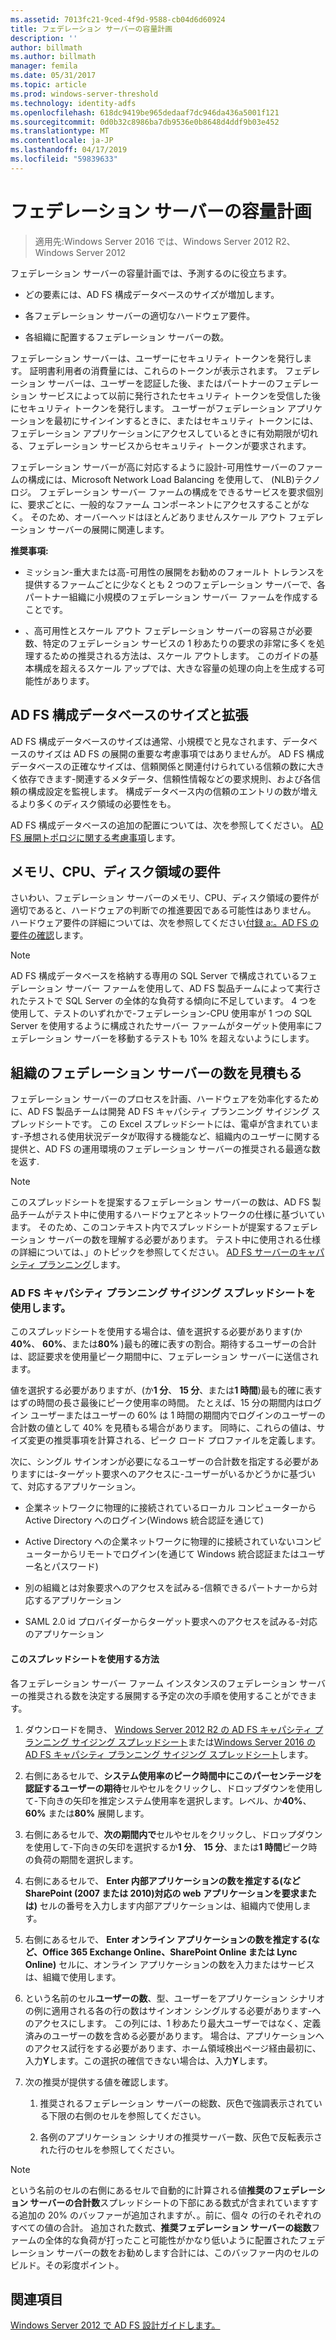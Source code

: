 ```yaml
---
ms.assetid: 7013fc21-9ced-4f9d-9588-cb04d6d60924
title: フェデレーション サーバーの容量計画
description: ''
author: billmath
ms.author: billmath
manager: femila
ms.date: 05/31/2017
ms.topic: article
ms.prod: windows-server-threshold
ms.technology: identity-adfs
ms.openlocfilehash: 618dc9419be965dedaaf7dc946da436a5001f121
ms.sourcegitcommit: 0d0b32c8986ba7db9536e0b8648d4ddf9b03e452
ms.translationtype: MT
ms.contentlocale: ja-JP
ms.lasthandoff: 04/17/2019
ms.locfileid: "59839633"
---
```

# <a name="planning-for-federation-server-capacity"></a>フェデレーション サーバーの容量計画

>適用先:Windows Server 2016 では、Windows Server 2012 R2、Windows Server 2012

フェデレーション サーバーの容量計画では、予測するのに役立ちます。  
  
-   どの要素には、AD FS 構成データベースのサイズが増加します。  
  
-   各フェデレーション サーバーの適切なハードウェア要件。  
  
-   各組織に配置するフェデレーション サーバーの数。  
  
フェデレーション サーバーは、ユーザーにセキュリティ トークンを発行します。 証明書利用者の消費量には、これらのトークンが表示されます。 フェデレーション サーバーは、ユーザーを認証した後、またはパートナーのフェデレーション サービスによって以前に発行されたセキュリティ トークンを受信した後にセキュリティ トークンを発行します。 ユーザーがフェデレーション アプリケーションを最初にサインインするときに、またはセキュリティ トークンには、フェデレーション アプリケーションにアクセスしているときに有効期限が切れる、フェデレーション サービスからセキュリティ トークンが要求されます。  
  
フェデレーション サーバーが高に対応するように設計\-可用性サーバーのファームの構成には、Microsoft Network Load Balancing を使用して、 \(NLB\)テクノロジ。 フェデレーション サーバー ファームの構成をできるサービスを要求個別に、要求ごとに、一般的なファーム コンポーネントにアクセスすることがなく。 そのため、オーバーヘッドはほとんどありませんスケール アウト フェデレーション サーバーの展開に関連します。  
  
**推奨事項:**  
  
-   ミッション\-重大または高\-可用性の展開をお勧めのフォールト トレランスを提供するファームごとに少なくとも 2 つのフェデレーション サーバーで、各パートナー組織に小規模のフェデレーション サーバー ファームを作成することです。  
  
-   、高可用性とスケール アウト フェデレーション サーバーの容易さが必要数、特定のフェデレーション サービスの 1 秒あたりの要求の非常に多くを処理するための推奨される方法は、スケール アウトします。 このガイドの基本構成を超えるスケール アップでは、大きな容量の処理の向上を生成する可能性があります。  
  
## <a name="ad-fs-configuration-database-size-and-growth"></a>AD FS 構成データベースのサイズと拡張  
AD FS 構成データベースのサイズは通常、小規模でと見なされます、データベースのサイズは AD FS の展開の重要な考慮事項ではありませんが。  AD FS 構成データベースの正確なサイズは、信頼関係と関連付けられている信頼の数に大きく依存できます\-関連するメタデータ、信頼性情報などの要求規則、および各信頼の構成設定を監視します。 構成データベース内の信頼のエントリの数が増えるより多くのディスク領域の必要性をも。  
  
AD FS 構成データベースの追加の配置については、次を参照してください。 [AD FS 展開トポロジに関する考慮事項](AD-FS-Deployment-Topology-Considerations.md)します。  
  
## <a name="memory-cpu-and-disk-space-requirements"></a>メモリ、CPU、ディスク領域の要件  
さいわい、フェデレーション サーバーのメモリ、CPU、ディスク領域の要件が適切であると、ハードウェアの判断での推進要因である可能性はありません。 ハードウェア要件の詳細については、次を参照してください[付録 a:。AD FS の要件の確認](Appendix-A--Reviewing-AD-FS-Requirements.md)します。  
  
> [!NOTE]  
> AD FS 構成データベースを格納する専用の SQL Server で構成されているフェデレーション サーバー ファームを使用して、AD FS 製品チームによって実行されたテストで SQL Server の全体的な負荷する傾向に不足しています。 4 つを使用して、テストのいずれかで\-フェデレーション\-CPU 使用率が 1 つの SQL Server を使用するように構成されたサーバー ファームがターゲット使用率にフェデレーション サーバーを移動するテストも 10% を超えないようにします。  
  
## <a name="bk_estimatefs"></a>組織のフェデレーション サーバーの数を見積もる  
フェデレーション サーバーのプロセスを計画、ハードウェアを効率化するために、AD FS 製品チームは開発 AD FS キャパシティ プランニング サイジング スプレッドシートです。 この Excel スプレッドシートには、電卓が含まれています\-予想される使用状況データが取得する機能など、組織内のユーザーに関する提供と、AD FS の運用環境のフェデレーション サーバーの推奨される最適な数を返す.  
  
> [!NOTE]  
> このスプレッドシートを提案するフェデレーション サーバーの数は、AD FS 製品チームがテスト中に使用するハードウェアとネットワークの仕様に基づいています。 そのため、このコンテキスト内でスプレッドシートが提案するフェデレーション サーバーの数を理解する必要があります。  テスト中に使用される仕様の詳細については、」のトピックを参照してください。 [AD FS サーバーのキャパシティ プランニング](Planning-for-AD-FS-Server-Capacity.md)します。  
  
### <a name="using-the-ad-fs-capacity-planning-sizing-spreadsheet"></a>AD FS キャパシティ プランニング サイジング スプレッドシートを使用します。  
このスプレッドシートを使用する場合は、値を選択する必要があります\(か**40%**、 **60%**、または**80%** \)最も的確に表すの割合。期待するユーザーの合計は、認証要求を使用量ピーク期間中に、フェデレーション サーバーに送信されます。  
  
値を選択する必要がありますが、\(か**1 分**、 **15 分**、または**1 時間**\)最も的確に表すはずの時間の長さ最後にピーク使用率の時間。 たとえば、15 分の期間内はログイン ユーザーまたはユーザーの 60% は 1 時間の期間内でログインのユーザーの合計数の値として 40% を見積もる場合があります。 同時に、これらの値は、サイズ変更の推奨事項を計算される、ピーク ロード プロファイルを定義します。  
  
次に、シングル サインオンが必要になるユーザーの合計数を指定する必要がありますには\-ターゲット要求へのアクセスに\-ユーザーがいるかどうかに基づいて、対応するアプリケーション。  
  
-   企業ネットワークに物理的に接続されているローカル コンピューターから Active Directory へのログイン\(Windows 統合認証を通じて\)  
  
-   Active Directory への企業ネットワークに物理的に接続されていないコンピューターからリモートでログイン\(を通じて Windows 統合認証またはユーザー名とパスワード\)  
  
-   別の組織とは対象要求へのアクセスを試みる\-信頼できるパートナーから対応するアプリケーション  
  
-   SAML 2.0 id プロバイダーからターゲット要求へのアクセスを試みる\-対応のアプリケーション  
  
#### <a name="how-to-use-this-spreadsheet"></a>このスプレッドシートを使用する方法  
各フェデレーション サーバー ファーム インスタンスのフェデレーション サーバーの推奨される数を決定する展開する予定の次の手順を使用することができます。  
  
1.  ダウンロードを開き、 [Windows Server 2012 R2 の AD FS キャパシティ プランニング サイジング スプレッドシート](https://adfsdocs.blob.core.windows.net/adfs/ADFSCapacityPlanning.xlsx)または[Windows Server 2016 の AD FS キャパシティ プランニング サイジング スプレッドシート](https://adfsdocs.blob.core.windows.net/adfs/ADFSCapacity2016.xlsx)します。
  
2.  右側にあるセルで、**システム使用率のピーク時間中にこのパーセンテージを認証するユーザーの期待**セルやセルをクリックし、ドロップダウンを使用して\-下向きの矢印を推定システム使用率を選択します。レベル、か**40%**、 **60%** または**80%** 展開します。  
  
3.  右側にあるセルで、**次の期間内で**セルやセルをクリックし、ドロップダウンを使用して\-下向きの矢印を選択するか**1 分**、 **15 分**、または**1 時間**ピーク時の負荷の期間を選択します。  
  
4.  右側にあるセルで、 **Enter 内部アプリケーションの数を推定する\(など SharePoint \(2007 または 2010\)対応の web アプリケーションを要求または\)** セルの番号を入力します内部アプリケーションは、組織内で使用します。  
  
5.  右側にあるセルで、 **Enter オンライン アプリケーションの数を推定する\(など、Office 365 Exchange Online、SharePoint Online または Lync Online\)** セルに、オンライン アプリケーションの数を入力またはサービスは、組織で使用します。  
  
6.  という名前のセル**ユーザーの数**、型、ユーザーをアプリケーション シナリオの例に適用される各の行の数はサインオン シングルする必要があります\-へのアクセスにします。 この列には、1 秒あたり最大ユーザーではなく、定義済みのユーザーの数を含める必要があります。 場合は、アプリケーションへのアクセス試行をする必要があります、ホーム領域検出ページ経由最初に、入力**Y**します。この選択の確信できない場合は、入力**Y**します。  
  
7.  次の推奨が提供する値を確認します。  
  
    1.  推奨されるフェデレーション サーバーの総数、灰色で強調表示されている下限の右側のセルを参照してください。  
  
    2.  各例のアプリケーション シナリオの推奨サーバー数、灰色で反転表示された行のセルを参照してください。  
  
> [!NOTE]  
> という名前のセルの右側にあるセルで自動的に計算される値**推奨のフェデレーション サーバーの合計数**スプレッドシートの下部にある数式が含まれていますする追加の 20% のバッファーが追加されますが、。前に、個々 の行のそれぞれのすべての値の合計。 追加された数式、**推奨フェデレーション サーバーの総数**ファームの全体的な負荷が打ったこと可能性がかなり低いように配置されたフェデレーション サーバーの数をお勧めします合計には、このバッファー内のセルのビルド。その彩度ポイント。  
  
## <a name="see-also"></a>関連項目
[Windows Server 2012 で AD FS 設計ガイドします。](AD-FS-Design-Guide-in-Windows-Server-2012.md)
